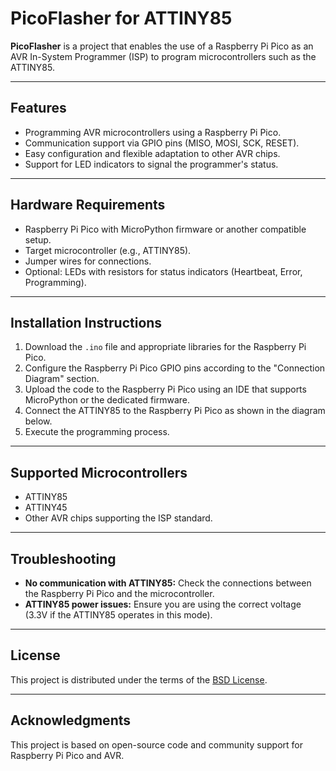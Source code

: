 # PicoFlasher for ATTINY85

**PicoFlasher** is a project that enables the use of a Raspberry Pi Pico as an AVR In-System Programmer (ISP) to program microcontrollers such as the ATTINY85.

---

## Features
- Programming AVR microcontrollers using a Raspberry Pi Pico.
- Communication support via GPIO pins (MISO, MOSI, SCK, RESET).
- Easy configuration and flexible adaptation to other AVR chips.
- Support for LED indicators to signal the programmer's status.

---

## Hardware Requirements
- Raspberry Pi Pico with MicroPython firmware or another compatible setup.
- Target microcontroller (e.g., ATTINY85).
- Jumper wires for connections.
- Optional: LEDs with resistors for status indicators (Heartbeat, Error, Programming).

---

## Installation Instructions
1. Download the `.ino` file and appropriate libraries for the Raspberry Pi Pico.
2. Configure the Raspberry Pi Pico GPIO pins according to the "Connection Diagram" section.
3. Upload the code to the Raspberry Pi Pico using an IDE that supports MicroPython or the dedicated firmware.
4. Connect the ATTINY85 to the Raspberry Pi Pico as shown in the diagram below.
5. Execute the programming process.
---

## Supported Microcontrollers
- ATTINY85
- ATTINY45
- Other AVR chips supporting the ISP standard.

---

## Troubleshooting
- **No communication with ATTINY85:** Check the connections between the Raspberry Pi Pico and the microcontroller.
- **ATTINY85 power issues:** Ensure you are using the correct voltage (3.3V if the ATTINY85 operates in this mode).

---

## License
This project is distributed under the terms of the [BSD License](https://opensource.org/licenses/bsd-license.php).

---

## Acknowledgments
This project is based on open-source code and community support for Raspberry Pi Pico and AVR.

